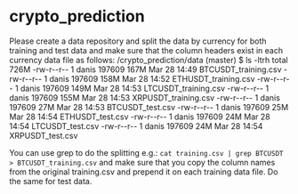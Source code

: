# crypto_prediction
Please create a data repository and split the data by currency for both training and test data and make sure that the column headers exist in each currency data file as follows:
/crypto_prediction/data (master)
$ ls -ltrh
total 726M
-rw-r--r-- 1 danis 197609 167M Mar 28 14:49 BTCUSDT_training.csv
-rw-r--r-- 1 danis 197609 158M Mar 28 14:52 ETHUSDT_training.csv
-rw-r--r-- 1 danis 197609 149M Mar 28 14:53 LTCUSDT_training.csv
-rw-r--r-- 1 danis 197609 155M Mar 28 14:53 XRPUSDT_training.csv
-rw-r--r-- 1 danis 197609  27M Mar 28 14:53 BTCUSDT_test.csv
-rw-r--r-- 1 danis 197609  25M Mar 28 14:54 ETHUSDT_test.csv
-rw-r--r-- 1 danis 197609  24M Mar 28 14:54 LTCUSDT_test.csv
-rw-r--r-- 1 danis 197609  24M Mar 28 14:54 XRPUSDT_test.csv

You can use grep to do the splitting e.g.: `cat training.csv | grep BTCUSDT > BTCUSDT_training.csv` and make sure that you copy the column names from the original training.csv and prepend it on each training data file. Do the same for test data.
